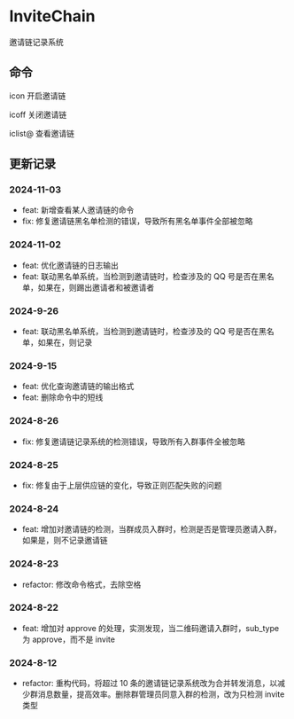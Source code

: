 # InviteChain

邀请链记录系统

## 命令

icon 开启邀请链

icoff 关闭邀请链

iclist@ 查看邀请链

## 更新记录

### 2024-11-03

- feat: 新增查看某人邀请链的命令
- fix: 修复邀请链黑名单检测的错误，导致所有黑名单事件全部被忽略

### 2024-11-02

- feat: 优化邀请链的日志输出
- feat: 联动黑名单系统，当检测到邀请链时，检查涉及的 QQ 号是否在黑名单，如果在，则踢出邀请者和被邀请者

### 2024-9-26

- feat: 联动黑名单系统，当检测到邀请链时，检查涉及的 QQ 号是否在黑名单，如果在，则记录

### 2024-9-15

- feat: 优化查询邀请链的输出格式
- feat: 删除命令中的短线

### 2024-8-26

- fix: 修复邀请链记录系统的检测错误，导致所有入群事件全被忽略

### 2024-8-25

- fix: 修复由于上层供应链的变化，导致正则匹配失败的问题

### 2024-8-24

- feat: 增加对邀请链的检测，当群成员入群时，检测是否是管理员邀请入群，如果是，则不记录邀请链

### 2024-8-23

- refactor: 修改命令格式，去除空格

### 2024-8-22

- feat: 增加对 approve 的处理，实测发现，当二维码邀请入群时，sub_type 为 approve，而不是 invite

### 2024-8-12

- refactor: 重构代码，将超过 10 条的邀请链记录系统改为合并转发消息，以减少群消息数量，提高效率。删除群管理员同意入群的检测，改为只检测 invite 类型
